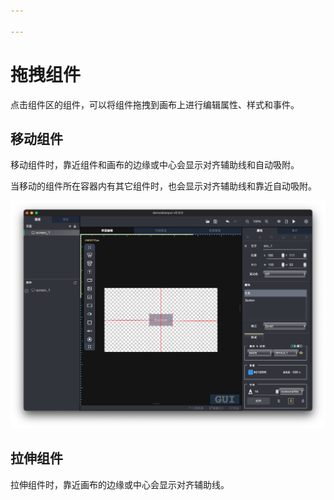 ```yaml
---

---
```


# 拖拽组件

点击组件区的组件，可以将组件拖拽到画布上进行编辑属性、样式和事件。

## **移动组件**

移动组件时，靠近组件和画布的边缘或中心会显示对齐辅助线和自动吸附。

当移动的组件所在容器内有其它组件时，也会显示对齐辅助线和靠近自动吸附。

![对齐](/img/anyui-drag-align.svg)

## **拉伸组件**

拉伸组件时，靠近画布的边缘或中心会显示对齐辅助线。
